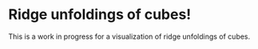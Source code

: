 # Ridge unfoldings of cubes!

This is a work in progress for a visualization of ridge unfoldings of cubes.
